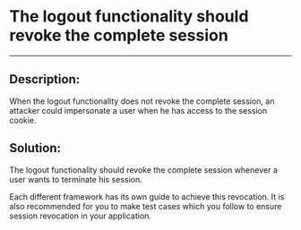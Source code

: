 # The logout functionality should revoke the complete session  
-------

## Description:

When the logout functionality does not revoke the complete session, an attacker could
impersonate a user when he has access to the session cookie.

## Solution:

The logout functionality should revoke the complete session whenever a user
wants to terminate his session.

Each different framework has its own guide to achieve this revocation.
It is also recommended for you to make test cases which you follow to ensure
session revocation in your application.
